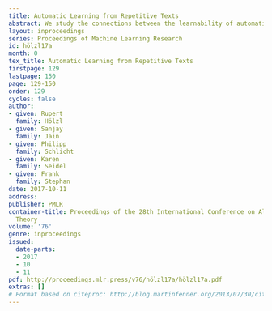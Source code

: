 ```yaml
---
title: Automatic Learning from Repetitive Texts
abstract: We study the connections between the learnability of automatic families of languages and the types of text used to present them to a learner. More precisely, we study how restrictions on the number of times that a correct datum appears in a text influence what classes of languages are automatically learnable. We show that an automatic family of languages is automatically learnable from fat text iff it is automatically learnable from thick text iff it is verifiable from balanced text iff it satisfies Angluin's tell-tale condition. Furthermore, many automatic families are automatically learnable from exponential text. We also study the relationship between automatic learnability and verifiability and show that all automatic families are automatically partially verifiable from exponential text and automatically learnable from thick text.
layout: inproceedings
series: Proceedings of Machine Learning Research
id: hölzl17a
month: 0
tex_title: Automatic Learning from Repetitive Texts
firstpage: 129
lastpage: 150
page: 129-150
order: 129
cycles: false
author:
- given: Rupert
  family: Hölzl
- given: Sanjay
  family: Jain
- given: Philipp
  family: Schlicht
- given: Karen
  family: Seidel
- given: Frank
  family: Stephan
date: 2017-10-11
address: 
publisher: PMLR
container-title: Proceedings of the 28th International Conference on Algorithmic Learning
  Theory
volume: '76'
genre: inproceedings
issued:
  date-parts:
  - 2017
  - 10
  - 11
pdf: http://proceedings.mlr.press/v76/hölzl17a/hölzl17a.pdf
extras: []
# Format based on citeproc: http://blog.martinfenner.org/2013/07/30/citeproc-yaml-for-bibliographies/
---
```

